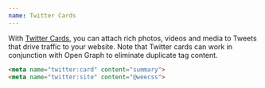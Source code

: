 ```yaml
---
name: Twitter Cards
---
```


With [Twitter Cards](https://dev.twitter.com/docs/cards), you can attach rich photos, videos and media to Tweets that drive traffic to your website. Note that Twitter 
cards can work in conjunction with Open Graph to eliminate duplicate tag 
content.

```html
<meta name="twitter:card" content="summary">
<meta name="twitter:site" content="@weecss">
```